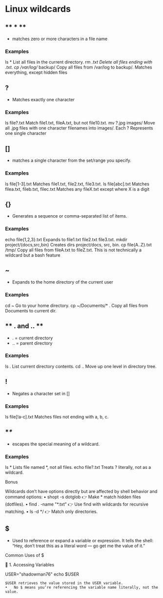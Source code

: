 # **Linux wildcards**

## ** * **
- matches zero or more characters in a file name

### **Examples**
ls *	List all files in the current directory.
rm *.txt	Delete all files ending with .txt.
cp /var/log/* backup/	Copy all files from /var/log to backup/.
Matches everything, except hidden files


## **?**
- Matches exactly one character

### **Examples**
ls file?.txt	Match file1.txt, fileA.txt, but not file10.txt.
mv ?.jpg images/	Move all .jpg files with one character filenames into images/.
Each ? Represents one single character


## **[]**
- matches a single character from the set/range you specify.

### **Examples**
ls file[1-3].txt	Matches file1.txt, file2.txt, file3.txt.
ls file[abc].txt	Matches filea.txt, fileb.txt, filec.txt
Matches any fileX.txt except where X is a digit


## **{}**
- Generates a sequence or comma-separated list of items.

### **Examples**
echo file{1,2,3}.txt	Expands to file1.txt file2.txt file3.txt.
mkdir project/{docs,src,bin}	Creates dirs project/docs, src, bin.
cp file{A..Z}.txt /tmp/	Copy all files from fileA.txt to fileZ.txt.
This is not technically a wildcard but a bash feature


## **~**
- Expands to the home directory of the current user

### **Examples**
cd ~	Go to your home directory.
cp ~/Documents/* .	Copy all files from Documents to current dir.



## ** . and .. **
- . = current directory
- .. = parent directory

### **Examples**
ls .	List current directory contents.
cd ..	Move up one level in directory tree.



## **!**
- Negates a character set in []

### **Examples**
ls file[!a-c].txt	Matches files not ending with a, b, c.


## **\**
- escapes the special meaning of a wildcard.

### **Examples**
ls \*	Lists file named *, not all files.
echo file\?.txt	Treats ? literally, not as a wildcard.


Bonus

Wildcards don’t have options directly but are affected by shell behavior and command options:
	•	shopt -s dotglob
👉 Make * match hidden files (dotfiles).
	•	find . -name "*.txt"
👉 Use find with wildcards for recursive matching.
	•	ls -d */
👉 Match only directories.


## **$**
- Used to reference or expand a variable or expression. It tells the shell:
“Hey, don’t treat this as a literal word — go get me the value of it.”

Common Uses of $

🔹 1. Accessing Variables

USER="shadowman76"
echo $USER

	$USER retrieves the value stored in the USER variable.
	•	No $ means you’re referencing the variable name literally, not the value.


